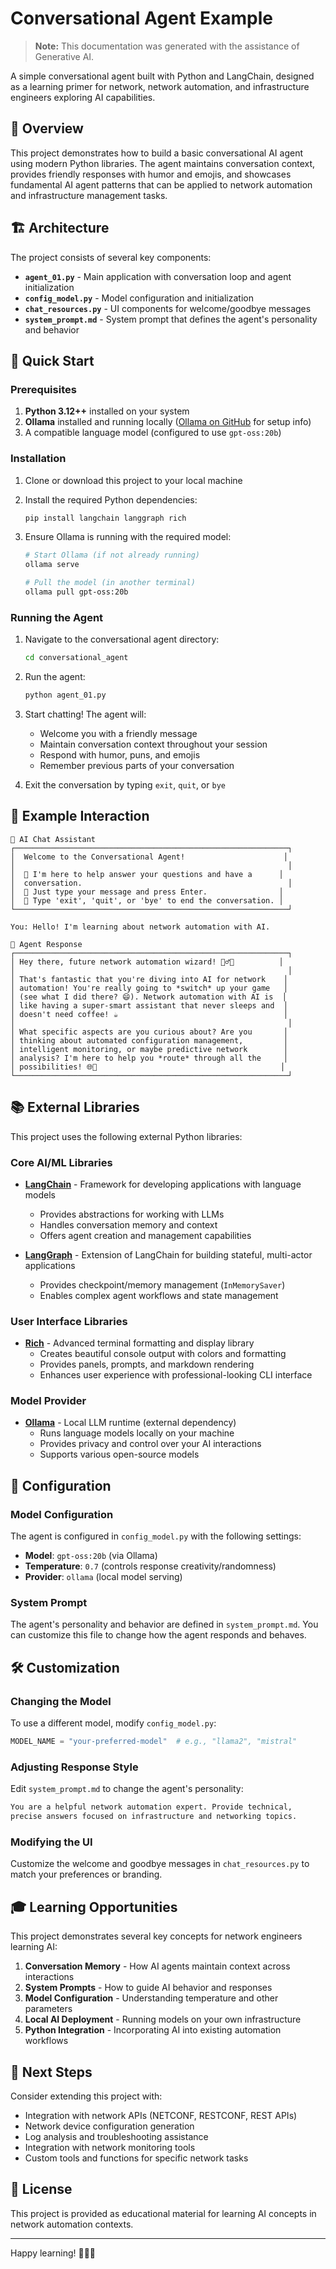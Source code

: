 # Conversational Agent Example

> **Note:** This documentation was generated with the assistance of Generative AI.

A simple conversational agent built with Python and LangChain, designed as a learning primer for network, network automation, and infrastructure engineers exploring AI capabilities.

## 🎯 Overview

This project demonstrates how to build a basic conversational AI agent using modern Python libraries. The agent maintains conversation context, provides friendly responses with humor and emojis, and showcases fundamental AI agent patterns that can be applied to network automation and infrastructure management tasks.

## 🏗️ Architecture

The project consists of several key components:

- **`agent_01.py`** - Main application with conversation loop and agent initialization
- **`config_model.py`** - Model configuration and initialization 
- **`chat_resources.py`** - UI components for welcome/goodbye messages
- **`system_prompt.md`** - System prompt that defines the agent's personality and behavior

## 🚀 Quick Start

### Prerequisites

1. **Python 3.12++** installed on your system
2. **Ollama** installed and running locally ([Ollama on GitHub](https://github.com/ollama/ollama) for setup info)
3. A compatible language model (configured to use `gpt-oss:20b`)

### Installation

1. Clone or download this project to your local machine

2. Install the required Python dependencies:
   ```bash
   pip install langchain langgraph rich
   ```

3. Ensure Ollama is running with the required model:
   ```bash
   # Start Ollama (if not already running)
   ollama serve
   
   # Pull the model (in another terminal)
   ollama pull gpt-oss:20b
   ```

### Running the Agent

1. Navigate to the conversational agent directory:
   ```bash
   cd conversational_agent
   ```

2. Run the agent:
   ```bash
   python agent_01.py
   ```

3. Start chatting! The agent will:
   - Welcome you with a friendly message
   - Maintain conversation context throughout your session
   - Respond with humor, puns, and emojis
   - Remember previous parts of your conversation

4. Exit the conversation by typing `exit`, `quit`, or `bye`

## 💬 Example Interaction

```
🎉 AI Chat Assistant
┌─────────────────────────────────────────────────────────────┐
│  Welcome to the Conversational Agent!                      │
│                                                             │
│  🤖 I'm here to help answer your questions and have a      │
│  conversation.                                              │
│  💬 Just type your message and press Enter.                │
│  🚪 Type 'exit', 'quit', or 'bye' to end the conversation. │
└─────────────────────────────────────────────────────────────┘

You: Hello! I'm learning about network automation with AI.

🤖 Agent Response
┌─────────────────────────────────────────────────────────────┐
│ Hey there, future network automation wizard! 🧙‍♂️✨          │
│                                                             │
│ That's fantastic that you're diving into AI for network    │
│ automation! You're really going to *switch* up your game   │
│ (see what I did there? 😄). Network automation with AI is  │
│ like having a super-smart assistant that never sleeps and  │
│ doesn't need coffee! ☕                                     │
│                                                             │
│ What specific aspects are you curious about? Are you       │
│ thinking about automated configuration management,         │
│ intelligent monitoring, or maybe predictive network        │
│ analysis? I'm here to help you *route* through all the     │
│ possibilities! 🌐🚀                                         │
└─────────────────────────────────────────────────────────────┘
```

## 📚 External Libraries

This project uses the following external Python libraries:

### Core AI/ML Libraries
- **[LangChain](https://python.langchain.com/)** - Framework for developing applications with language models
  - Provides abstractions for working with LLMs
  - Handles conversation memory and context
  - Offers agent creation and management capabilities

- **[LangGraph](https://langchain-ai.github.io/langgraph/)** - Extension of LangChain for building stateful, multi-actor applications
  - Provides checkpoint/memory management (`InMemorySaver`)
  - Enables complex agent workflows and state management

### User Interface Libraries  
- **[Rich](https://rich.readthedocs.io/)** - Advanced terminal formatting and display library
  - Creates beautiful console output with colors and formatting
  - Provides panels, prompts, and markdown rendering
  - Enhances user experience with professional-looking CLI interface

### Model Provider
- **[Ollama](https://ollama.ai/)** - Local LLM runtime (external dependency)
  - Runs language models locally on your machine
  - Provides privacy and control over your AI interactions
  - Supports various open-source models

## 🔧 Configuration

### Model Configuration

The agent is configured in `config_model.py` with the following settings:

- **Model**: `gpt-oss:20b` (via Ollama)
- **Temperature**: `0.7` (controls response creativity/randomness)
- **Provider**: `ollama` (local model serving)

### System Prompt

The agent's personality and behavior are defined in `system_prompt.md`. You can customize this file to change how the agent responds and behaves.

## 🛠️ Customization

### Changing the Model

To use a different model, modify `config_model.py`:

```python
MODEL_NAME = "your-preferred-model"  # e.g., "llama2", "mistral"
```

### Adjusting Response Style

Edit `system_prompt.md` to change the agent's personality:

```markdown
You are a helpful network automation expert. Provide technical, 
precise answers focused on infrastructure and networking topics.
```

### Modifying the UI

Customize the welcome and goodbye messages in `chat_resources.py` to match your preferences or branding.

## 🎓 Learning Opportunities

This project demonstrates several key concepts for network engineers learning AI:

1. **Conversation Memory** - How AI agents maintain context across interactions
2. **System Prompts** - How to guide AI behavior and responses
3. **Model Configuration** - Understanding temperature and other parameters
4. **Local AI Deployment** - Running models on your own infrastructure
5. **Python Integration** - Incorporating AI into existing automation workflows

## 🚧 Next Steps

Consider extending this project with:

- Integration with network APIs (NETCONF, RESTCONF, REST APIs)
- Network device configuration generation
- Log analysis and troubleshooting assistance  
- Integration with network monitoring tools
- Custom tools and functions for specific network tasks

## 📝 License

This project is provided as educational material for learning AI concepts in network automation contexts.

---

Happy learning! 🤖🌐✨